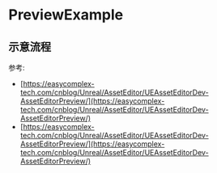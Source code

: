 # PreviewExample

## 示意流程




参考:
* [https://easycomplex-tech.com/cnblog/Unreal/AssetEditor/UEAssetEditorDev-AssetEditorPreview/](https://easycomplex-tech.com/cnblog/Unreal/AssetEditor/UEAssetEditorDev-AssetEditorPreview/)
* [https://easycomplex-tech.com/cnblog/Unreal/AssetEditor/UEAssetEditorDev-AssetEditorPreview/](https://easycomplex-tech.com/cnblog/Unreal/AssetEditor/UEAssetEditorDev-AssetEditorPreview/)


